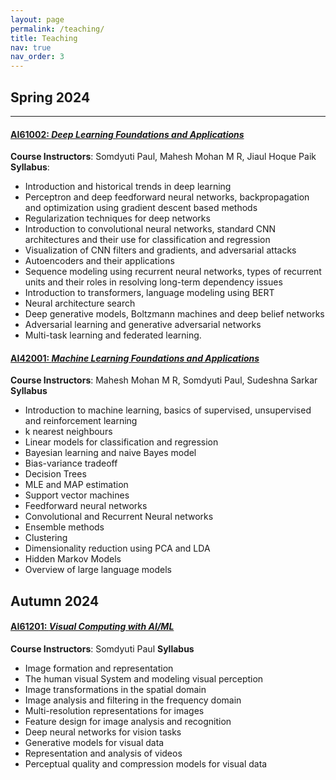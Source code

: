 ```yaml
---
layout: page
permalink: /teaching/
title: Teaching
nav: true
nav_order: 3
---
```


## Spring 2024
  
___


#### [AI61002: _Deep Learning Foundations and Applications_](http://kgpmoodlenew.iitkgp.ac.in/moodle/course/view.php?id=865)
**Course Instructors**: Somdyuti Paul, Mahesh Mohan M R, Jiaul Hoque Paik  
**Syllabus**: 
* Introduction and historical trends in deep learning   
* Perceptron and deep feedforward neural
networks, backpropagation and optimization using gradient descent based methods  
* Regularization techniques for deep  networks  
* Introduction to convolutional neural networks, standard CNN architectures and their use for classification and regression  
* Visualization of CNN filters and gradients, and adversarial attacks  
* Autoencoders and their applications  
* Sequence modeling using recurrent neural networks, types of recurrent units and their roles in resolving long-term dependency issues  
* Introduction to transformers, language modeling using BERT  
* Neural architecture search  
* Deep generative models, Boltzmann machines and deep belief networks  
* Adversarial learning and generative adversarial networks  
* Multi-task learning and federated learning.

  

#### [AI42001: _Machine Learning Foundations and Applications_](http://kgpmoodlenew.iitkgp.ac.in/moodle/course/view.php?id=849)
**Course Instructors**: Mahesh Mohan M R, Somdyuti Paul, Sudeshna Sarkar  
**Syllabus**
* Introduction to machine learning, basics of supervised, unsupervised and reinforcement learning  
* k nearest neighbours
* Linear models for classification  and regression
* Bayesian learning and naive Bayes model  
* Bias-variance tradeoff
* Decision Trees  
* MLE and MAP estimation
* Support vector machines
* Feedforward neural networks
* Convolutional and Recurrent Neural networks
* Ensemble methods
* Clustering
* Dimensionality reduction using PCA and LDA
* Hidden Markov Models
* Overview of large language models 

## Autumn 2024 

#### [AI61201: _Visual Computing with AI/ML_](http://kgpmoodlenew.iitkgp.ac.in/moodle/course/view.php?id=953)
**Course Instructors**: Somdyuti Paul
**Syllabus**
* Image formation and representation 
* The human visual System and modeling visual perception
* Image transformations in the spatial domain
* Image analysis and filtering in the frequency domain
* Multi-resolution representations for images
* Feature design for image analysis and recognition 
* Deep neural networks for vision tasks
* Generative models for visual data
* Representation and analysis of videos
* Perceptual quality and compression models for visual data